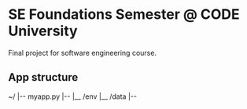 # SE Foundations Semester @ CODE University 
Final project for software engineering course. 

## App structure 

~/
    |-- myapp.py
    |-- 
    |__ /env
    |__ /data
        |-- 